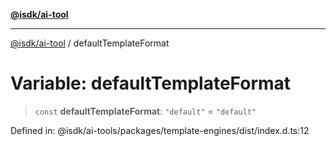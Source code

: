 [**@isdk/ai-tool**](../README.md)

***

[@isdk/ai-tool](../globals.md) / defaultTemplateFormat

# Variable: defaultTemplateFormat

> `const` **defaultTemplateFormat**: `"default"` = `"default"`

Defined in: @isdk/ai-tools/packages/template-engines/dist/index.d.ts:12
